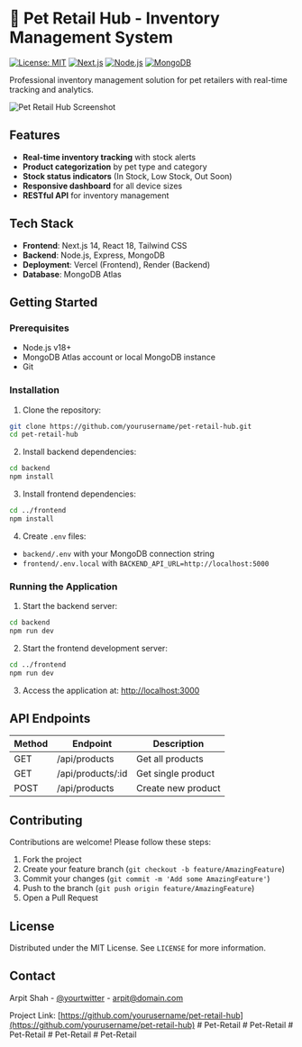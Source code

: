 # 🐾 Pet Retail Hub - Inventory Management System

[![License: MIT](https://img.shields.io/badge/License-MIT-blue.svg)](https://opensource.org/licenses/MIT)
[![Next.js](https://img.shields.io/badge/Next.js-14.1.0-000000?logo=nextdotjs)](https://nextjs.org/)
[![Node.js](https://img.shields.io/badge/Node.js-18.x-339933?logo=nodedotjs)](https://nodejs.org/)
[![MongoDB](https://img.shields.io/badge/MongoDB-7.0-47A248?logo=mongodb)](https://www.mongodb.com/)

Professional inventory management solution for pet retailers with real-time tracking and analytics.

![Pet Retail Hub Screenshot](https://via.placeholder.com/800x500?text=Pet+Retail+Hub+Screenshot)

## Features

- **Real-time inventory tracking** with stock alerts
- **Product categorization** by pet type and category
- **Stock status indicators** (In Stock, Low Stock, Out Soon)
- **Responsive dashboard** for all device sizes
- **RESTful API** for inventory management

## Tech Stack

- **Frontend**: Next.js 14, React 18, Tailwind CSS
- **Backend**: Node.js, Express, MongoDB
- **Deployment**: Vercel (Frontend), Render (Backend)
- **Database**: MongoDB Atlas

## Getting Started

### Prerequisites
- Node.js v18+
- MongoDB Atlas account or local MongoDB instance
- Git

### Installation

1. Clone the repository:
```bash
git clone https://github.com/yourusername/pet-retail-hub.git
cd pet-retail-hub
```

2. Install backend dependencies:
```bash
cd backend
npm install
```

3. Install frontend dependencies:
```bash
cd ../frontend
npm install
```

4. Create `.env` files:
- `backend/.env` with your MongoDB connection string
- `frontend/.env.local` with `BACKEND_API_URL=http://localhost:5000`

### Running the Application

1. Start the backend server:
```bash
cd backend
npm run dev
```

2. Start the frontend development server:
```bash
cd ../frontend
npm run dev
```

3. Access the application at: [http://localhost:3000](http://localhost:3000)

## API Endpoints

| Method | Endpoint | Description |
|--------|----------|-------------|
| GET    | /api/products | Get all products |
| GET    | /api/products/:id | Get single product |
| POST   | /api/products | Create new product |

## Contributing

Contributions are welcome! Please follow these steps:
1. Fork the project
2. Create your feature branch (`git checkout -b feature/AmazingFeature`)
3. Commit your changes (`git commit -m 'Add some AmazingFeature'`)
4. Push to the branch (`git push origin feature/AmazingFeature`)
5. Open a Pull Request

## License

Distributed under the MIT License. See `LICENSE` for more information.

## Contact

Arpit Shah - [@yourtwitter](https://twitter.com/yourtwitter) - arpit@domain.com

Project Link: [https://github.com/yourusername/pet-retail-hub](https://github.com/yourusername/pet-retail-hub) #   P e t - R e t a i l  
 #   P e t - R e t a i l  
 #   P e t - R e t a i l  
 #   P e t - R e t a i l  
 #   P e t - R e t a i l  
 